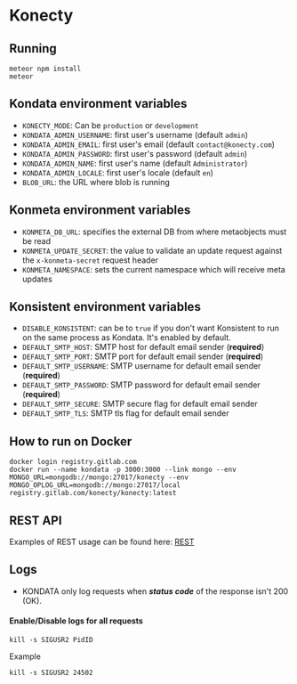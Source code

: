 # Konecty

## Running

```
meteor npm install
meteor
```

## Kondata environment variables

- `KONECTY_MODE`: Can be `production` or `development`
- `KONDATA_ADMIN_USERNAME`: first user's username (default `admin`)
- `KONDATA_ADMIN_EMAIL`: first user's email (default `contact@konecty.com`)
- `KONDATA_ADMIN_PASSWORD`: first user's password (default `admin`)
- `KONDATA_ADMIN_NAME`: first user's name (default `Administrator`)
- `KONDATA_ADMIN_LOCALE`: first user's locale (default `en`)
- `BLOB_URL`: the URL where blob is running


## Konmeta environment variables

- `KONMETA_DB_URL`: specifies the external DB from where metaobjects must be read
- `KONMETA_UPDATE_SECRET`: the value to validate an update request against the `x-konmeta-secret` request header
- `KONMETA_NAMESPACE`: sets the current namespace which will receive meta updates


## Konsistent environment variables

- `DISABLE_KONSISTENT`: can be to `true` if you don't want Konsistent to run on the same process as Kondata. It's enabled by default.
- `DEFAULT_SMTP_HOST`: SMTP host for default email sender (**required**)
- `DEFAULT_SMTP_PORT`: SMTP port for default email sender (**required**)
- `DEFAULT_SMTP_USERNAME`: SMTP username for default email sender (**required**)
- `DEFAULT_SMTP_PASSWORD`: SMTP password for default email sender (**required**)
- `DEFAULT_SMTP_SECURE`: SMTP secure flag for default email sender
- `DEFAULT_SMTP_TLS`: SMTP tls flag for default email sender

## How to run on Docker

```
docker login registry.gitlab.com
docker run --name kondata -p 3000:3000 --link mongo --env MONGO_URL=mongodb://mongo:27017/konecty --env MONGO_OPLOG_URL=mongodb://mongo:27017/local registry.gitlab.com/konecty/konecty:latest
```

## REST API

Examples of REST usage can be found here: [REST](REST.md)

## Logs
* KONDATA only log requests when ***status code*** of the response isn't 200 (OK).

#### Enable/Disable logs for all requests
```
kill -s SIGUSR2 PidID
```

Example

```
kill -s SIGUSR2 24502
```
